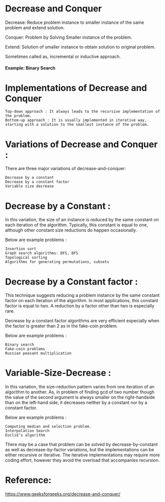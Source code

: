 # Decrease and Conquer

Decrease: Reduce problem instance to smaller instance of the same problem and extend solution.

Conquer: Problem by Solving Smaller instance of the problem.

Extend: Solution of smaller instance to obtain solution to original problem.


Sometimes called as, incremental or inductive approach.

#### Example: Binary Search

# Implementations of Decrease and Conquer

	Top-down approach : It always leads to the recursive implementation of the problem.
	Bottom-up approach : It is usually implemented in iterative way, starting with a solution to the smallest instance of the problem.

# Variations of Decrease and Conquer :

There are three major variations of decrease-and-conquer:

	Decrease by a constant
	Decrease by a constant factor
	Variable size decrease

# Decrease by a Constant : 

In this variation, the size of an instance is reduced by the same constant on each iteration of the algorithm. Typically, this constant is equal to one, although other constant size reductions do happen occasionally. 

Below are example problems :

	Insertion sort
	Graph search algorithms: DFS, BFS
	Topological sorting
	Algorithms for generating permutations, subsets

# Decrease by a Constant factor : 

This technique suggests reducing a problem instance by the same constant factor on each iteration of the algorithm. In most applications, this constant factor is equal to two. A reduction by a factor other than two is especially rare.

Decrease by a constant factor algorithms are very efficient especially when the factor is greater than 2 as in the fake-coin problem. 

Below are example problems :

	Binary search
	Fake-coin problems
	Russian peasant multiplication

# Variable-Size-Decrease : 

In this variation, the size-reduction pattern varies from one iteration of an algorithm to another.
As, in problem of finding gcd of two number though the value of the second argument is always smaller on the right-handside than on the left-hand side, it decreases neither by a constant nor by a constant factor. 

Below are example problems :

	Computing median and selection problem.
	Interpolation Search
	Euclid’s algorithm

There may be a case that problem can be solved by decrease-by-constant as well as decrease-by-factor variations, but the implementations can be either recursive or iterative. The iterative implementations may require more coding effort, however they avoid the overload that accompanies recursion.


# Reference:

https://www.geeksforgeeks.org/decrease-and-conquer/
